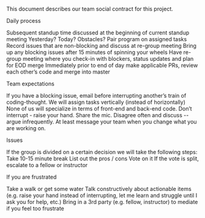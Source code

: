 This document describes our team social contract for this project.

Daily process

Subsequent standup time discussed at the beginning of current standup meeting Yesterday? Today? Obstacles? Pair program on assigned tasks Record issues that are non-blocking and discuss at re-group meeting Bring up any blocking issues after 15 minutes of spinning your wheels Have re-group meeting where you check-in with blockers, status updates and plan for EOD merge Immediately prior to end of day make applicable PRs, review each other’s code and merge into master

Team expectations

If you have a blocking issue, email before interrupting another’s train of coding-thought. We will assign tasks vertically (instead of horizontally) None of us will specialize in terms of front-end and back-end code. Don’t interrupt - raise your hand. Share the mic. Disagree often and discuss -- argue infrequently. At least message your team when you change what you are working on.

Issues

If the group is divided on a certain decision we will take the following steps: Take 10-15 minute break List out the pros / cons Vote on it If the vote is split, escalate to a fellow or instructor

If you are frustrated

Take a walk or get some water Talk constructively about actionable items (e.g. raise your hand instead of interrupting, let me learn and struggle until I ask you for help, etc.) Bring in a 3rd party (e.g. fellow, instructor) to mediate if you feel too frustrate


